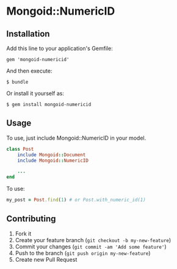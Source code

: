 # Mongoid::NumericID

## Installation

Add this line to your application's Gemfile:

    gem 'mongoid-numericid'

And then execute:

    $ bundle

Or install it yourself as:

    $ gem install mongoid-numericid

## Usage

To use, just include Mongoid::NumericID in your model.

```ruby
class Post
	include Mongoid::Document
	include Mongoid::NumericID

	...
end
```

To use:

```ruby
my_post = Post.find(1) # or Post.with_numeric_id(1)
```

## Contributing

1. Fork it
2. Create your feature branch (`git checkout -b my-new-feature`)
3. Commit your changes (`git commit -am 'Add some feature'`)
4. Push to the branch (`git push origin my-new-feature`)
5. Create new Pull Request
